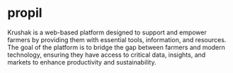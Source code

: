 # propil
Krushak is a web-based platform designed to support and empower farmers by providing them with essential tools, information, and resources. The goal of the platform is to bridge the gap between farmers and modern technology, ensuring they have access to critical data, insights, and markets to enhance productivity and sustainability.
